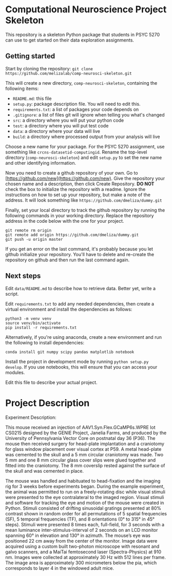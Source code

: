 
# Computational Neuroscience Project Skeleton

This repository is a skeleton Python package that students in PSYC 5270 can use to get started on their data exploration assignments.

## Getting started

Start by cloning the repository: `git clone https://github.com/melizalab/comp-neurosci-skeleton.git`

This will create a new directory, `comp-neurosci-skeleton`, containing the following items:

- `README.md`: this file
- `setup.py`:  package description file. You will need to edit this.
- `requirements.txt`: a list of packages your code depends on
- `.gitignore`: a list of files git will ignore when telling you what's changed
- `src`:       a directory where you will put your python code
- `test`:      a directory where you will put test code
- `data`:      a directory where your data will live
- `build`:     a directory where processed output from your analysis will live

Choose a new name for your package. For the PSYC 5270 assignment, use something like `crcns-datasetid-computingid`. Rename the top-level directory (`comp-neurosci-skeleton`) and edit `setup.py` to set the new name and other identifying information.

Now you need to create a github repository of your own. Go to [https://github.com/new](https://github.com/new). Give the repository your chosen name and a description, then click Create Repository. **DO NOT** check the box to initialize the repository with a readme. Ignore the instructions on how to set up your repository, but make a note of the address. It will look something like `https://github.com/dmeliza/dummy.git`

Finally, set your local directory to track the github repository by running the following commands in your working directory. Replace the repository address in the code below with the one for your project.

``` shell
git remote rm origin
git remote add origin https://github.com/dmeliza/dummy.git
git push -u origin master
```

If you get an error on the last command, it's probably because you let github initialize your repository. You'll have to delete and re-create the repository on github and then run the last command again.

## Next steps

Edit `data/README.md` to describe how to retrieve data. Better yet, write a script.

Edit `requirements.txt` to add any needed dependencies, then create a virtual environment and install the dependencies as follows:

``` shell
python3 -m venv venv
source venv/bin/activate
pip install -r requirements.txt
```

Alternatively, if you're using anaconda, create a new environment and run the following to install dependencies:

``` shell
conda install git numpy scipy pandas matplotlib notebook
```

Install the project in development mode by running `python setup.py develop`. If you use notebooks, this will ensure that you can access your modules.

Edit this file to describe your actual project.

# Project Description

Experiment Description:

This mouse received an injection of AAV1.Syn.Flex.GCaMP6s.WPRE lot CS0215 designed by the GENIE Project, Janelia Farms, and produced by the University of Pennsylvania Vector Core on postnatal day 36 (P36). The mouse then received surgery for head-plate implantation and a craniotomy for glass window placement over visual cortex at P59. A metal head-plate was cemented to the skull and a 5 mm circular craniotomy was made. Two 5 mm and one 8 mm circular glass cover slips were glued together and fitted into the craniotomy. The 8 mm coverslip rested against the surface of the skull and was cemented in place.

The mouse was handled and habituated to head-fixation and the imaging rig for 3 weeks before experiments began. During the example experiment, the animal was permitted to run on a freely-rotating disc while visual stimuli were presented to the eye contralateral to the imaged region. Visual stimuli and software for tracking the eye and motion of the mouse were created in Python. Stimuli consisted of drifting sinusoidal gratings presented at 80% contrast shown in random order for all permutations of 5 spatial frequencies (SF), 5 temporal frequencies (TF), and 8 orientations (0° to 315° in 45° steps). Stimuli were presented 8 times each, full-field, for 3 seconds with a mean luminance inter-stimulus-interval of 2 seconds on an LCD monitor spanning 60° in elevation and 130° in azimuth. The mouse’s eye was positioned 22 cm away from the center of the monitor. Image data were acquired using a custom built two-photon microscope with resonant and galvo scanners, and a MaiTai femtosecond laser (Spectra-Physics) at 910 nm. Images were collected at approximately 30 Hz with 512 lines per frame. The image area is approximately 300 micrometers below the pia, which corresponds to layer 4 in the windowed adult mice.